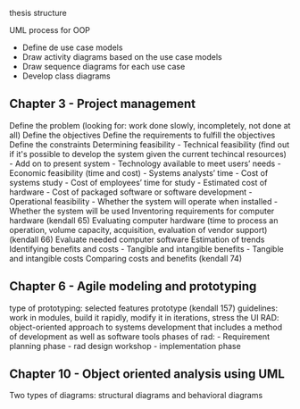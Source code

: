 thesis structure

UML process for OOP
- Define de use case models
- Draw activity diagrams based on the use case models
- Draw sequence diagrams for each use case
- Develop class diagrams

## Chapter 3 - Project management
Define the problem (looking for: work done slowly, incompletely, not done at all)
Define the objectives
Define the requirements to fulfill the objectives
Define the constraints
Determining feasibility
    - Technical feasibility (find out if it's possible to develop the system given the current techincal resources)
        - Add on to present system
        - Technology available to meet users’ needs
    - Economic feasibility (time and cost)
        - Systems analysts’ time
        - Cost of systems study
        - Cost of employees’ time for study
        - Estimated cost of hardware
        - Cost of packaged software or software development
    - Operational feasibility
        - Whether the system will operate when installed
        - Whether the system will be used 
Inventoring requirements for computer hardware (kendall 65)
Evaluating computer hardware (time to process an operation, volume capacity, acquisition, evaluation of vendor support) (kendall 66)
Evaluate needed computer software
Estimation of trends
Identifying benefits and costs
    - Tangible and intangible benefits
    - Tangible and intangible costs
Comparing costs and benefits (kendall 74)

## Chapter 6 - Agile modeling and prototyping
type of prototyping: selected features prototype (kendall 157)
guidelines: work in modules, build it rapidly, modify it in iterations, stress the UI
RAD: object-oriented approach to systems development that includes a method of development as well as software tools
phases of rad:
    - Requirement planning phase
    - rad design workshop
    - implementation phase

## Chapter 10 - Object oriented analysis using UML
Two types of diagrams: structural diagrams and behavioral diagrams